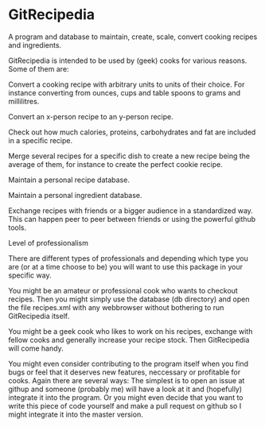 # GitRecipedia
A program and database to maintain, create, scale, convert cooking recipes and ingredients. 

GitRecipedia is intended to be used by (geek) cooks for various reasons. Some
of them are:

Convert a cooking recipe with arbitrary units to units of their choice. For instance
converting from ounces, cups and table spoons to grams and millilitres.

Convert an x-person recipe to an y-person recipe.

Check out how much calories, proteins, carbohydrates and fat are included in a specific
recipe.

Merge several recipes for a specific dish to create a new recipe being the average of them,
for instance to create the perfect cookie recipe.

Maintain a personal recipe database.

Maintain a personal ingredient database.

Exchange recipes with friends or a bigger audience in a standardized way. This can happen peer to peer 
between friends or using the powerful github tools.


Level of professionalism

There are different types of professionals and depending which type you are (or at
a time choose to be) you will want to use this package in your specific way.

You might be an amateur or professional cook who wants to checkout recipes.
Then you might simply use the database (db directory) and open the file recipes.xml
with any webbrowser without bothering to run GitRecipedia itself.

You might be a geek cook who likes to work on his recipes, exchange with fellow cooks and
generally increase your recipe stock. Then GitRecipedia will come handy.

You might even consider contributing to the program itself when you find bugs or
feel that it deserves new features, neccessary or profitable for cooks. 
Again there are several ways: The simplest is to open an issue
at githup and someone (probably me) will have a look at it and (hopefully) integrate it into the program.
Or you might even decide that you want to write this piece of code yourself and make a pull request on github
so I might integrate it into the master version. 







